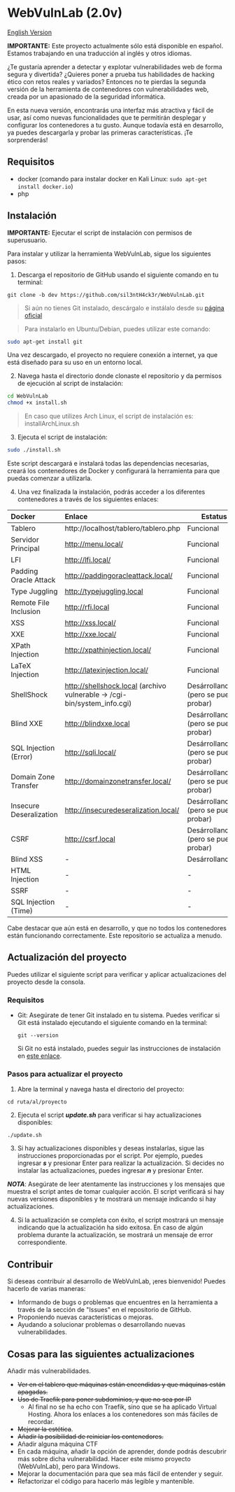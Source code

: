 # WebVulnLab (2.0v)

[English Version](README_en.md)

**IMPORTANTE:** Este proyecto actualmente sólo está disponible en español. Estamos trabajando en una traducción al inglés y otros idiomas.

¿Te gustaría aprender a detectar y explotar vulnerabilidades web de forma segura y divertida? ¿Quieres poner a prueba tus habilidades de hacking ético con retos reales y variados? Entonces no te pierdas la segunda versión de la herramienta de contenedores con vulnerabilidades web, creada por un apasionado de la seguridad informática.

En esta nueva versión, encontrarás una interfaz más atractiva y fácil de usar, así como nuevas funcionalidades que te permitirán desplegar y configurar los contenedores a tu gusto. Aunque todavía está en desarrollo, ya puedes descargarla y probar las primeras características. ¡Te sorprenderás!

## Requisitos

- docker (comando para instalar docker en Kali Linux: `sudo apt-get install docker.io`)
- php

## Instalación

**IMPORTANTE:** Ejecutar el script de instalación con permisos de superusuario.

Para instalar y utilizar la herramienta WebVulnLab, sigue los siguientes pasos:

1. Descarga el repositorio de GitHub usando el siguiente comando en tu terminal:

```
git clone -b dev https://github.com/sil3ntH4ck3r/WebVulnLab.git
```
> Si aún no tienes Git instalado, descárgalo e instálalo desde su [página oficial](https://git-scm.com/downloads)

> Para instalarlo en Ubuntu/Debian, puedes utilizar este comando:
```bash
sudo apt-get install git
```
Una vez descargado, el proyecto no requiere conexión a internet, ya que está diseñado para su uso en un entorno local.

2. Navega hasta el directorio donde clonaste el repositorio y da permisos de ejecución al script de instalación:

```bash
cd WebVulnLab
chmod +x install.sh
```
> En caso que utilizes Arch Linux, el script de instalación es: installArchLinux.sh

3. Ejecuta el script de instalación:

```bash
sudo ./install.sh
```

Este script descargará e instalará todas las dependencias necesarias, creará los contenedores de Docker y configurará la herramienta para que puedas comenzar a utilizarla.

4. Una vez finalizada la instalación, podrás acceder a los diferentes contenedores a través de los siguientes enlaces:

| Docker               | Enlace                                     |Estatus                                |
|:---------------------|:-------------------------------------------|---------------------------------------|
| Tablero              | http://localhost/tablero/tablero.php       |Funcional                              |
| Servidor Principal   | http://menu.local/                         |Funcional                              |
| LFI                  | http://lfi.local/                          |Funcional                              |
| Padding Oracle Attack| http://paddingoracleattack.local/          |Funcional                              |
| Type Juggling        | http://typejuggling.local                  |Funcional                              |
| Remote File Inclusion| http://rfi.local                           |Funcional                              |
| XSS                  | http://xss.local/                          |Funcional                              |
| XXE                  | http://xxe.local/                          |Funcional                              |
| XPath Injection      | http://xpathinjection.local/               |Funcional                              |
| LaTeX Injection      | http://latexinjection.local/               |Funcional                              |
| ShellShock           | http://shellshock.local (archivo vulnerable -> /cgi-bin/system_info.cgi)|Desárrollandose (pero se puede probar)|
| Blind XXE            | http://blindxxe.local                      |Desárrollandose (pero se puede probar) |
| SQL Injection (Error)| http://sqli.local/                         |Desárrollandose (pero se puede probar) |
| Domain Zone Transfer | http://domainzonetransfer.local/           |Desárrollandose (pero se puede probar) |
| Insecure Deseralization | http://insecuredeseralization.local/    |Desárrollandose (pero se puede probar) |
| CSRF                 | http://csrf.local                          |Desárrollandose (pero se puede probar) |
| Blind XSS            |                    -                       |Desárrollandose                        |
| HTML Injection       |                    -                       |                   -                   |
| SSRF                 |                    -                       |                   -                   |
| SQL Injection (Time) |                    -                       |                   -                   |

Cabe destacar que aún está en desarrollo, y que no todos los contenedores están funcionando correctamente. Este repositorio se actualiza a menudo.

## Actualización del proyecto

Puedes utilizar el siguiente script para verificar y aplicar actualizaciones del proyecto desde la consola.

### Requisitos

- Git: Asegúrate de tener Git instalado en tu sistema. Puedes verificar si Git está instalado ejecutando el siguiente comando en la terminal:

  ```shell
  git --version
  ```
  Si Git no está instalado, puedes seguir las instrucciones de instalación en [este enlace](https://git-scm.com/book/en/v2/Getting-Started-Installing-Git).
### Pasos para actualizar el proyecto

1. Abre la terminal y navega hasta el directorio del proyecto:

```shell
cd ruta/al/proyecto
```
2. Ejecuta el script ***update.sh*** para verificar si hay actualizaciones disponibles:

```shell
./update.sh
```
3. Si hay actualizaciones disponibles y deseas instalarlas, sigue las instrucciones proporcionadas por el script. Por ejemplo, puedes ingresar ***s*** y presionar Enter para realizar la actualización. Si decides no instalar las actualizaciones, puedes ingresar ***n*** y presionar Enter.

***NOTA***: Asegúrate de leer atentamente las instrucciones y los mensajes que muestra el script antes de tomar cualquier acción.
El script verificará si hay nuevas versiones disponibles y te mostrará un mensaje indicando si hay actualizaciones.

4. Si la actualización se completa con éxito, el script mostrará un mensaje indicando que la actualización ha sido exitosa. En caso de algún problema durante la actualización, se mostrará un mensaje de error correspondiente.

## Contribuir

Si deseas contribuir al desarrollo de WebVulnLab, ¡eres bienvenido! Puedes hacerlo de varias maneras:

- Informando de bugs o problemas que encuentres en la herramienta a través de la sección de "Issues" en el repositorio de GitHub.
- Proponiendo nuevas características o mejoras.
- Ayudando a solucionar problemas o desarrollando nuevas vulnerabilidades.

## Cosas para las siguientes actualizaciones

Añadir más vulnerabilidades.
- ~~Ver en el tablero que máquinas están encendidas y que máquinas están apagadas.~~
- ~~Uso de Traefik para poner subdominios, y que no sea por IP~~
  - Al final no se ha echo con Traefik, sino que se ha aplicado Virtual Hosting. Ahora los enlaces a los contenedores son más fáciles de recordar.
- ~~Mejorar la estética~~.
- ~~Añadir la posibilidad de reiniciar los contenedores.~~
- Añadir alguna máquina CTF
- En cada máquina, añadir la opción de aprender, donde podrás descubrir más sobre dicha vulnerabilidad.
    Hacer este mismo proyecto (WebVulnLab), pero para Windows.
- Mejorar la documentación para que sea más fácil de entender y seguir.
- Refactorizar el código para hacerlo más legible y mantenible.
